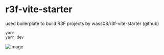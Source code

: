 # r3f-vite-starter
used boilerplate to build R3F projects
by wass08/r3f-vite-starter (github)

```
yarn
yarn dev
```


![image](https://user-images.githubusercontent.com/6551176/221732091-23ee52cb-4150-42fa-b998-43628d7a6b0d.png)
